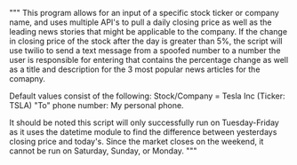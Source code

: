 """
This program allows for an input of a specific stock ticker or company name,
and uses multiple API's to pull a daily closing price as well
as the leading news stories that might be applicable to the company.
If the change in closing price of the stock after the day is greater than 5%,
the script will use twilio to send a text message from a spoofed number to a number
the user is responsible for entering that contains the percentage change as well as
a title and description for the 3 most popular news articles for the comapny.

Default values consist of the following:
Stock/Company = Tesla Inc (Ticker: TSLA)
"To" phone number: My personal phone.

It should be noted this script will only successfully run on Tuesday-Friday as it uses
the datetime module to find the difference between yesterdays closing price and today's.
Since the market closes on the weekend, it cannot be run on Saturday, Sunday, or Monday.
"""

